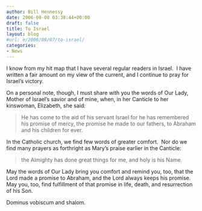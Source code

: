 ```yaml
---
author: Bill Hennessy
date: 2006-08-08 03:38:44+00:00
draft: false
title: To Israel
layout: blog
#url: e/2006/08/07/to-israel/
categories:
- News
---
```


I know from my hit map that I have several regular readers in Israel.  I have written a fair amount on my view of the current, and I continue to pray for Israel’s victory.

On a personal note, though, I must share with you the words of Our Lady, Mother of Israel’s savior and of mine, when, in her Canticle to her kinswoman, Elizabeth, she said:



> He has come to the aid of his servant Israel
for he has remembered his promise of mercy,
the promise he made to our fathers,
to Abraham and his children for ever.



In the Catholic church, we find few words of greater comfort.  Nor do we find many prayers as forthright as Mary’s praise earlier in the Canticle:



> the Almighty has done great things for me,
and holy is his Name.



May the words of Our Lady bring you comfort and remind you, too, that the Lord made a promise to Abraham, and the Lord always keeps his promise.  May you, too, find fulfillment of that promise in life, death, and resurrection of his Son.

Dominus vobiscum and shalom.
